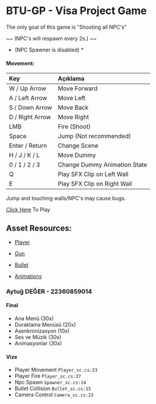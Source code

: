 # BTU-GP - Visa Project Game

The only goal of this game is "Shooting all NPC's"

~~ (NPC's will respawn every 2s.) ~~

- (NPC Spawner is disabled) \*

#### Movement:

| Key             | Açıklama                     |
| :-------------- | :--------------------------- |
| W / Up Arrow    | Move Forward                 |
| A / Left Arrow  | Move Left                    |
| S / Down Arrow  | Move Back                    |
| D / Right Arrow | Move Right                   |
| LMB             | Fire (Shoot)                 |
| Space           | Jump (Not recommended)       |
| Enter / Return  | Change Scene                 |
| H / J / K / L   | Move Dummy                   |
| 0 / 1 / 2 / 3   | Change Dummy Animation State |
| Q               | Play SFX Clip on Left Wall   |
| E               | Play SFX Clip on Right Wall  |

Jump and touching walls/NPC's may cause bugs.

[Click Here](https://aytgg.itch.io/gp-final-project) To Play

## Asset Resources:

- [Player](https://free3d.com/3d-model/male-base-mesh-6682.html)

- [Gun](https://free3d.com/3d-model/secondary-weapon-pack-426438.html)

- [Bullet](https://free3d.com/3d-model/bullet-shell-pistol-83409.html)

- [Animations](https://assetstore.unity.com/packages/3d/animations/dance-animations-free-161313)

### Aytuğ DEĞER - 22360859014

#### Final

- Ana Menü (30x)
- Duraklama Menüsü (20x)
- Asenkronizasyon (10x)
- Ses ve Müzik (30x)
- Animasyonlar (30x)

#### Vize

- Player Movement `Player_sc.cs:23`
- Player Fire `Player_sc.cs:37`
- Npc Spawn `Spawner_sc.cs:14`
- Bullet Collision `Bullet_sc.cs:15`
- Camera Control `Camera_sc.cs:23`
